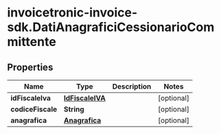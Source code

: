 # invoicetronic-invoice-sdk.DatiAnagraficiCessionarioCommittente

## Properties

Name | Type | Description | Notes
------------ | ------------- | ------------- | -------------
**idFiscaleIva** | [**IdFiscaleIVA**](IdFiscaleIVA.md) |  | [optional] 
**codiceFiscale** | **String** |  | [optional] 
**anagrafica** | [**Anagrafica**](Anagrafica.md) |  | [optional] 


